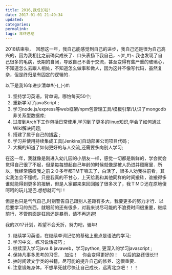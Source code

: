 ```yaml
---
title: 2016,我成长啦!
date: 2017-01-01 21:49:34
updated:
categories:
permalink:
tags: 年终总结
---
```



2016结束啦，　回想这一年，我自己能感觉到自己的进步，我自己还是很为自己高兴的，因为我相比之前确实成长了．口头表扬下我自己，~(#_#)~ 我也发现了自己很多的毛病，长期的自闭，导致自己不善于交流，甚至变得有些严重的玻璃心，不知道怎么去跟人相处，不知道怎么做事和做人，因为这并不像写代码，虽然复杂，但是终归是有固定的逻辑的．

<!-- more -->

以下是我16年进步清单#(-)_(-)#:
1. 坚持学习英语，背单词，哪怕每天50个;
2. 重新学习了javaScript ;
3. 学习node.js/express等web框架/npm包管理工具/模板引擎/认识了mongodb非关系型数据库;
4. 过度到Arch下工作包括日常使用,学习到了更多的linux知识,学会了如何通过Wiki解决问题;
5. 搭建了属于自己的[博客](https://egene-huang.github.io) ;
6. 学习并使用持续集成工具[Jenkins]自动部署公司项目代码 ;
7. 大概的知道了如何更好的与人交流,还需要多向别人学习;


在这一年，我就像是刚进入幼儿园的小朋友一样，感觉一切都是新鲜的，学会就会觉得自己很了不起，但是每每想起自己年龄的时候就像是被人扔进并窟窿里．所以，我经常感叹我之前２０多年都TM干嘛去了，白活了，很多人劝我往前看，其实我怎会不懂呢，只是我真的不甘心，上天给我和其他同样的时间搬砖，谁搬得多谁就能得到更多的报酬，但是人家都来来回回搬了很多次了，我ＴＭＤ还在原地傻呵呵的玩儿泥巴.想想就可气!！　

但是也只是气气自己,时刻警告自己跟别人差距有多大，我要更多的努力才行．以后要学习的东西，就眼前的还有很多，对我来说尽可能的不浪费时间很重要，继续前行，不管前面是狂风还是暴雨，请不再逃避!


我的2017计划，希望不会夭折，努力吧，骚年!
1. 继续学习英语，在继续单词记忆的基础上重点是语法的学习;
2. 学习中文，练习说话技巧 ;
3. 继续深入学习java & javaweb，学习python, 更深入的学习javascript ;
4. 保持凡事多思考的习惯．　加油！　你会变得更好的！　以后的路还很长!!!
5. 抽时间读文学类的书籍，尽可能的提升自己的修养．这很重要．
6. 注意锻炼身体，不想早死就尽快让自己成长，远离北京吧！！！
